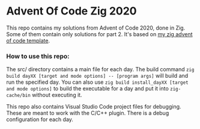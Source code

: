 # Advent Of Code Zig 2020

This repo contains my solutions from Advent of Code 2020, done in Zig.  Some of them contain only solutions for part 2.  It's based on [my zig advent of code template](https://github.com/SpexGuy/Zig-AoC-Template).

### How to use this repo:

The src/ directory contains a main file for each day.  The build command `zig build dayXX [target and mode options] -- [program args]` will build and run the specified day.  You can also use `zig build install_dayXX [target and mode options]` to build the executable for a day and put it into `zig-cache/bin` without executing it.

This repo also contains Visual Studio Code project files for debugging.  These are meant to work with the C/C++ plugin.  There is a debug configuration for each day.
